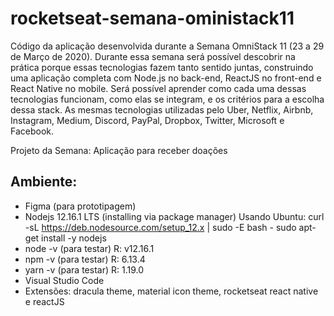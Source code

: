 # rocketseat-semana-oministack11
Código da aplicação desenvolvida durante a Semana OmniStack 11 (23 a 29 de Março de 2020). Durante essa semana será possível descobrir na prática porque essas tecnologias fazem tanto sentido juntas, construindo uma aplicação completa com Node.js no back-end, ReactJS no front-end e React Native no mobile. Será possível aprender como cada uma dessas tecnologias funcionam, como elas se integram, e os critérios para a escolha dessa stack. As mesmas tecnologias utilizadas pelo Uber, Netflix, Airbnb, Instagram, Medium, Discord, PayPal, Dropbox, Twitter, Microsoft e Facebook.

Projeto da Semana: Aplicação para receber doações
## Ambiente:
* Figma (para prototipagem)
* Nodejs 12.16.1 LTS (installing via package manager)
Usando Ubuntu: 
curl -sL https://deb.nodesource.com/setup_12.x | sudo -E bash -
sudo apt-get install -y nodejs
* node -v (para testar) R: v12.16.1
* npm -v (para testar) R: 6.13.4
* yarn -v (para testar) R: 1.19.0
* Visual Studio Code 
* Extensões: dracula theme,  material icon theme, rocketseat react native e reactJS


